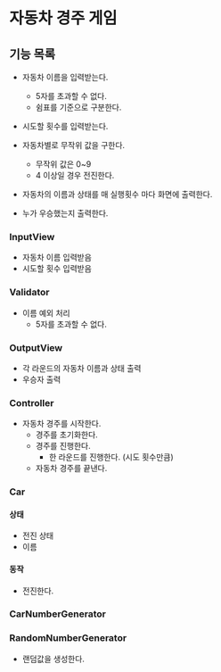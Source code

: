 # 자동차 경주 게임

## 기능 목록

- 자동차 이름을 입력받는다.
    - 5자를 초과할 수 없다.
    - 쉼표를 기준으로 구분한다.

- 시도할 횟수를 입력받는다.

- 자동차별로 무작위 값을 구한다.
    - 무작위 값은 0~9
    - 4 이상일 경우 전진한다.

- 자동차의 이름과 상태를 매 실행횟수 마다 화면에 출력한다.

- 누가 우승했는지 출력한다.

### InputView

- 자동차 이름 입력받음
- 시도할 횟수 입력받음

### Validator

- 이름 예외 처리
    - 5자를 초과할 수 없다.

### OutputView

- 각 라운드의 자동차 이름과 상태 출력
- 우승자 출력

### Controller

- 자동차 경주를 시작한다.
    - 경주를 초기화한다.
    - 경주를 진행한다.
        - 한 라운드를 진행한다. (시도 횟수만큼)
    - 자동차 경주를 끝낸다.

### Car

#### 상태

- 전진 상태
- 이름

#### 동작

- 전진한다.

### CarNumberGenerator

### RandomNumberGenerator

- 랜덤값을 생성한다.
